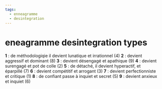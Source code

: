 ```yaml
---
tags:
  - enneagramme
  - desintegration
---
```

# eneagramme desintegration types


**1** : de méthodologiqie il devient lunatique et irrationnel (4)
**2** : devient aggressif et dominant (8)
**3** : devient désengagé et apathique (9)
**4** : devient surengagé et pot de colle (2)
**5** : de détaché, il devient hyperactif, et éparpillé (7)
**6** : devient compétitif et arrogant (3)
**7** : devient perfectionniste et critique (1)
**8** : de confiant passe à inquiet et secret (5)
**9** : devient anxieux et inquiet (6)
